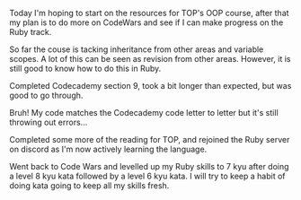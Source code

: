 Today I'm hoping to start on the resources for TOP's OOP course, after that my plan is to do more on CodeWars and see if I can make progress on the Ruby track.

So far the couse is tacking inheritance from other areas and variable scopes. A lot of this can be seen as revision from other areas. However, it is still good to know how to do this in Ruby.

Completed Codecademy section 9, took a bit longer than expected, but was good to go through.

Bruh! My code matches the Codecademy code letter to letter but it's still throwing out errors...

Completed some more of the reading for TOP, and rejoined the Ruby server on discord as I'm now actively learning the language.

Went back to Code Wars and levelled up my Ruby skills to 7 kyu after doing a level 8 kyu kata followed by a level 6 kyu kata. I will try to keep a habit of doing kata going to keep all my skills fresh.